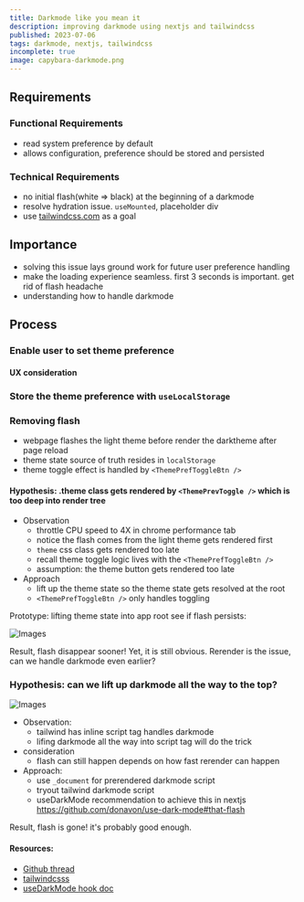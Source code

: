 ```yaml
---
title: Darkmode like you mean it
description: improving darkmode using nextjs and tailwindcss
published: 2023-07-06
tags: darkmode, nextjs, tailwindcss
incomplete: true
image: capybara-darkmode.png
---
```


## Requirements

### Functional Requirements

- read system preference by default
- allows configuration, preference should be stored and persisted

### Technical Requirements

- no initial flash(white => black) at the beginning of a darkmode
- resolve hydration issue. `useMounted`, placeholder div
- use [tailwindcss.com](https://tailwindcss.com/) as a goal

## Importance

- solving this issue lays ground work for future user preference handling
- make the loading experience seamless. first 3 seconds is important. get rid of flash headache
- understanding how to handle darkmode

## Process

### Enable user to set theme preference

#### UX consideration

### Store the theme preference with `useLocalStorage`

### Removing flash

- webpage flashes the light theme before render the darktheme after page reload
- theme state source of truth resides in `localStorage`
- theme toggle effect is handled by `<ThemePrefToggleBtn />`

#### Hypothesis: .theme class gets rendered by `<ThemePrevToggle />` which is too deep into render tree

- Observation
  - throttle CPU speed to 4X in chrome performance tab
  - notice the flash comes from the light theme gets rendered first
  - `theme` css class gets rendered too late
  - recall theme toggle logic lives with the `<ThemePrefToggleBtn />`
  - assumption: the theme button gets rendered too late
- Approach
  - lift up the theme state so the theme state gets resolved at the root
  - `<ThemePrefToggleBtn />` only handles toggling

Prototype: lifting theme state into app root see if flash persists:

![Images](/static/img/posts/lift-theme-effect-up.png)

Result, flash disappear sooner! Yet, it is still obvious. Rerender is the issue, can we handle darkmode even earlier?

### Hypothesis: can we lift up darkmode all the way to the top?

![Images](/static/img/posts/tailwind-darkmode-logic.png)

- Observation:
  - tailwind has inline script tag handles darkmode
  - lifing darkmode all the way into script tag will do the trick
- consideration
  - flash can still happen depends on how fast rerender can happen
- Approach:
  - use `_document` for prerendered darkmode script
  - tryout tailwind darkmode script
  - useDarkMode recommendation to achieve this in nextjs https://github.com/donavon/use-dark-mode#that-flash

Result, flash is gone! it's probably good enough.

#### Resources:

- [Github thread](https://github.com/vercel/next.js/discussions/21982)
- [tailwindcsss](https://tailwindcss.com)
- [useDarkMode hook doc](https://github.com/donavon/use-dark-mode#that-flash)
